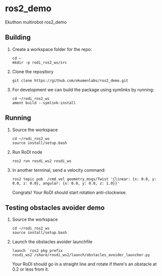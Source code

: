 # ros2_demo
Ekuthon multirobot ros2_demo

## Building

1. Create a workspace folder for the repo:

    ```
    cd ~
    mkdir -p rodi_ros2_ws/src
    ```

2. Clone the repository

    ```
    git clone https://github.com/ekumenlabs/ros2_demo.git
    ```

3. For development we can build the package using symlinks by running:

    ```
    cd ~/rodi_ros2_ws
    ament build --symlink-install
    ```

## Running

1. Source the workspace

    ```
    cd ~/rodi_ros2_ws
    source install/setup.bash
    ```

2. Run RoDI node

    ```
    ros2 run rosdi_ws2 rosdi_ws
    ```

3. In another terminal, send a velocity command:

    ```
    ros2 topic pub  /cmd_vel geometry_msgs/Twist '{linear: {x: 0.0, y: 0.0, z: 0.0}, angular: {x: 0.0, y: 0.0, z: 1.0}}'
    ```
    Congrats! Your RoDI should start rotation anti-clockwise.


## Testing obstacles avoider demo

1. Source the workspace

    ```
    cd ~/rodi_ros2_ws
    source install/setup.bash
    ```

2. Launch the obstacles avoider launchfile

    ```
    launch `ros2 pkg prefix rosdi_ws2`/share/rosdi_ws2/launch/obstacles_avoider_launcher.py
    ```

    Your RoDI should go in a straight line and rotate if there's an obstacle at 0.2 or less from it.
